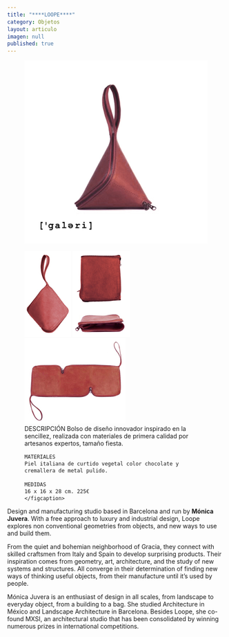 ```yaml
---
title: "****LOOPE****"
category: Objetos
layout: articulo
imagen: null
published: true
---
```


<figure>
	<a href="/images/Loope/CARTERA 1.jpg"><img src="/images/Loope/CARTERA 1.jpg" alt="image"></a>
</figure>

<figure class="third">
	<a href="/images/Loope/CARTERA 2.jpg"><img src="/images/Loope/CARTERA 2.jpg" alt="image"></a>
	<a href="/images/Loope/CARTERA 2A.jpg"><img src="/images/Loope/CARTERA 2A.jpg" alt="image"></a>
	<a href="/images/Loope/CARTERA 4a.jpg"><img src="/images/Loope/CARTERA 4a.jpg" alt="image"></a>
    <figcaption>
    DESCRIPCIÓN
    Bolso de diseño innovador inspirado en la sencillez, realizada con materiales de primera calidad por artesanos expertos, tamaño fiesta.
    
    MATERIALES
    Piel italiana de curtido vegetal color chocolate y cremallera de metal pulido.
    
    MEDIDAS
    16 x 16 x 28 cm. 225€
	</figcaption>
</figure>

Design and manufacturing studio based in Barcelona and run by **Mónica Juvera**. With a free approach to luxury and industrial design, Loope explores non conventional geometries from objects, and new ways to use and build them.

From the quiet and bohemian neighborhood of Gracia, they connect with skilled craftsmen from Italy and Spain to develop surprising products. Their inspiration comes from geometry, art, architecture, and the study of new systems and structures. All converge in their determination of finding new ways of thinking useful objects, from their manufacture until it’s used by people.

Mónica Juvera is an enthusiast of design in all scales, from landscape to everyday object, from a building to a bag. She studied Architecture in México and Landscape Architecture in Barcelona. Besides Loope, she co-found MXSI, an architectural studio that has been consolidated by winning numerous prizes in international competitions.

	
